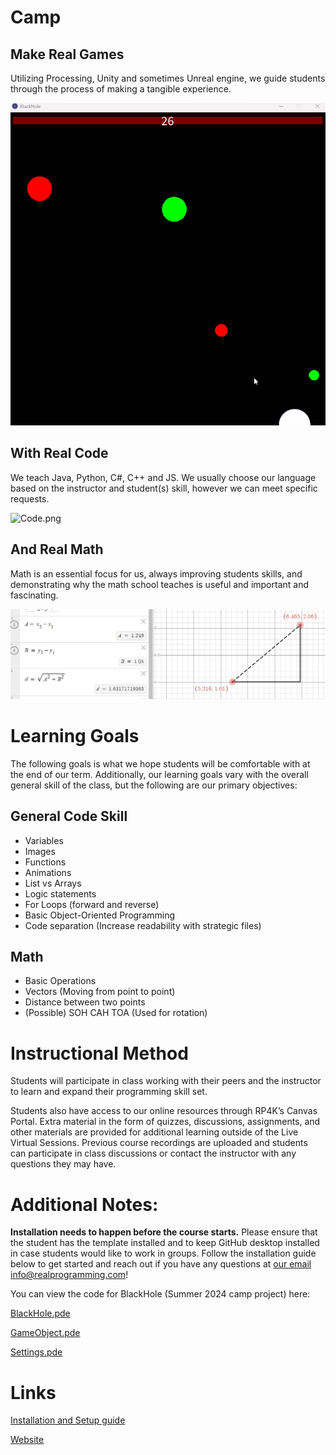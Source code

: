 # Camp


## Make Real Games
Utilizing Processing, Unity and sometimes Unreal engine, we guide students through the process of making a tangible experience.

![Blackhole.gif](Resources/Blackhole.gif)

## With Real Code
We teach Java, Python, C#, C++ and JS. We usually choose our language based on the instructor and student(s) skill, however we can meet specific requests.

![Code.png](Resources/Code.png)

## And Real Math
Math is an essential focus for us, always improving students skills, and demonstrating why the math school teaches is useful and important and fascinating.

![PythagTool.png](Resources/PythagTool.png)

# Learning Goals

The following goals is what we hope students will be comfortable with at the end of our term.
Additionally, our learning goals vary with the overall general skill of the class, but the following are our primary objectives:

## General Code Skill
* Variables
* Images
* Functions
* Animations
* List vs Arrays
* Logic statements
* For Loops (forward and reverse)
* Basic Object-Oriented Programming 
* Code separation (Increase readability with strategic files)

## Math
* Basic Operations
* Vectors (Moving from point to point)
* Distance between two points
* (Possible) SOH CAH TOA (Used for rotation)



# Instructional Method
Students will participate in class working with their peers 
and the instructor to learn and expand their programming skill set.

Students also have access to our online resources through RP4K’s Canvas Portal.
Extra material in the form of quizzes, discussions, assignments, and other materials are
provided for additional learning outside of the Live Virtual Sessions. Previous course
recordings are uploaded and students can participate in class discussions or contact the
instructor with any questions they may have.


# Additional Notes:
**Installation needs to happen before the course starts.**
Please ensure that the student has the template installed and to keep GitHub desktop installed in case students would like to work in groups. Follow the installation guide below to get started and reach out if you have any questions at [our email info@realprogramming.com](mailto:info@realprogramming.com)!

You can view the code for BlackHole (Summer 2024 camp project) here: 

[BlackHole.pde](BlackHole/BlackHole.pde)

[GameObject.pde](BlackHole/GameObject.pde)

[Settings.pde](BlackHole/Settings.pde)
# Links

[Installation and Setup guide](https://docs.google.com/document/d/1l68CybTafnAKsQsMTc5M8fqCZZZ0au7lIT8ssTyRpw0/edit?usp=sharing)

[Website](https://realprogramming.com/)

